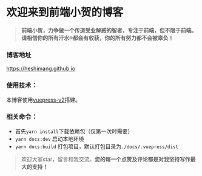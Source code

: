 # 欢迎来到前端小贺的博客
> **前端小贺，力争做一个传道受业解惑的智者，专注于前端，但不限于前端。**<br/> **请相信你的所有汗水💦都会有收获，你的所有努力都不会被辜负！**

### 博客地址
https://heshimang.github.io

### 使用技术：
本博客使用[vuepress-v2](https://v2.vuepress.vuejs.org/zh/)搭建。

### 相关命令：
- 首先`yarn install`下载依赖包（仅第一次时需要）
- `yarn docs:dev` 启动本地环境
- `yarn docs:build` 打包项目，默认打包目录为`./docs/.vuepress/dist`


> 欢迎大家star，留言和我交流。**您的每一个点赞及评论都是对我坚持写作最大的支持！**